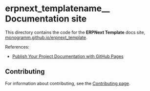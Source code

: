 # **erpnext_templatename__** Documentation site

This directory contains the code for the **ERPNext Template** docs site, [monogramm.github.io/erpnext_template](https://monogramm.github.io/erpnext_template).

References:
* [Publish Your Project Documentation with GitHub Pages](https://github.blog/2016-08-22-publish-your-project-documentation-with-github-pages/)

## Contributing

For information about contributing, see the [Contributing page](https://github.com/Monogramm/erpnext_template/blob/master/CONTRIBUTING.md).
